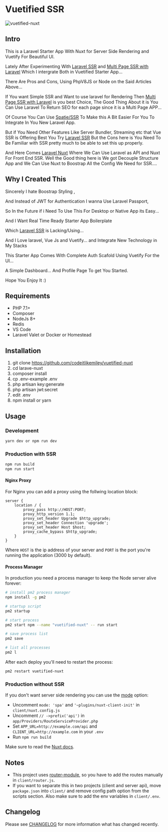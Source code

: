 # Vuetified SSR

![vuetified-nuxt](https://user-images.githubusercontent.com/28816690/35202030-e7e9ff04-ff5a-11e7-8a8f-5e5d3c667598.png)

## Intro

This is a Laravel Starter App With Nuxt for Server Side Rendering and  Vuetify For Beautiful UI.

Lately After Experimenting With [Laravel SSR](https://github.com/exodusanto/laravel-ssr) and [Multi Page SSR with Laravel](https://vuejsdevelopers.com/2017/11/27/vue-js-laravel-server-side-rendering-router/)
Which I intergrate Both in Vuetified Starter App...

There Are Pros and Cons, Using PhpV8JS or Node on the Said Articles Above...

If You want Simple SSR and Want to use laravel for Rendering Then [Multi Page SSR with Laravel](https://vuejsdevelopers.com/2017/11/27/vue-js-laravel-server-side-rendering-router/) is you best Choice, The Good Thing About it is You Can Use Laravel To Return SEO for each page since it is a Multi Page APP...

Of Course You Can Use [Spatie/SSR](https://github.com/spatie/server-side-rendering) To Make this A Bit Easier For You To Integrate In You New Laravel App.

But if You Need Other Features Like Server Bundler, Streaming etc that Vue SSR is Offering Best You Try [Laravel SSR](https://github.com/exodusanto/laravel-ssr)
But the Cons here is You Need To Be Familiar with SSR pretty much to be able to set this up properly.

And Here Comes [Laravel Nuxt](https://github.com/cretueusebiu/laravel-nuxt)
Where We Can Use Laravel as API and Nuxt For Front End SSR. Well the Good thing here is We got Decouple Structure App and  We Can Use Nuxt to Boostrap All the Config We Need for SSR....

## Why I Created This

Sincerely I hate Boostrap Styling , 

And Instead of JWT for Authentication I wanna Use Laravel Passport, 

So In the Future if i Need To Use This For Desktop or Native App its Easy...

And I Want Real Time Ready Starter App Boilerplate

Which [Laravel SSR](https://github.com/exodusanto/laravel-ssr) is Lacking/Using... 

And I Love laravel, Vue Js and Vuetify... and Integrate New Technology in My Stacks

This Starter App Comes With Complete Auth Scafold Using Vuetify For the UI... 

A Simple Dashboard... And Profile Page To get You Started.

Hope You Enjoy It :)

## Requirements

- PHP 7.1+
- Composer
- NodeJs 8+
- Redis
- VS Code
- Laravel Valet or Docker or Homestead

## Installation

1. git clone https://github.com/codeitlikemiley/vuetified-nuxt
2. cd larave-nuxt
3. composer install
4. cp .env-example .env
5. php artisan key:generate
6. php artisan jwt:secret
7. edit .env 
8. npm install or yarn

## Usage

### Development

```bash
yarn dev or npm run dev
```

### Production with SSR

```bash
npm run build
npm run start
```

#### Nginx Proxy

For Nginx you can add a proxy using the follwing location block:

```
server {
    location / {
        proxy_pass http://HOST:PORT;
        proxy_http_version 1.1;
        proxy_set_header Upgrade $http_upgrade;
        proxy_set_header Connection 'upgrade';
        proxy_set_header Host $host;
        proxy_cache_bypass $http_upgrade;
    }
}
```

Where `HOST` is the ip address of your server and `PORT` is the port you're running the application (3000 by default).

#### Process Manager

In production you need a process manager to keep the Node server alive forever:

```bash
# install pm2 process manager
npm install -g pm2

# startup script
pm2 startup

# start process
pm2 start npm --name "vuetified-nuxt" -- run start

# save process list
pm2 save

# list all processes
pm2 l
```

After each deploy you'll need to restart the process:

```bash
pm2 restart vuetified-nuxt 
```

### Production without SSR

If you don't want server side rendering you can use the [mode](https://nuxtjs.org/api/configuration-mode#the-mode-property) option:

- Uncomment `mode: 'spa'` and `'~plugins/nuxt-client-init'` in `client/nuxt.config.js` 
- Uncomment `// ->prefix('api')` in `app/Providers/RouteServiceProvider.php` 
- Set `APP_URL=http://example.com/api` and `CLIENT_URL=http://example.com` in your `.env`
- Run `npm run build`

Make sure to read the [Nuxt docs](https://nuxtjs.org/).

## Notes

- This project uses [router-module](https://github.com/nuxt-community/router-module), so you have to add the routes manually in `client/router.js`.
- If you want to separate this in two projects (client and server api), move `package.json` into `client/` and remove config path option from the scripts section. Also make sure to add the env variables in `client/.env`.

## Changelog

Please see [CHANGELOG](changelog.md) for more information what has changed recently.
